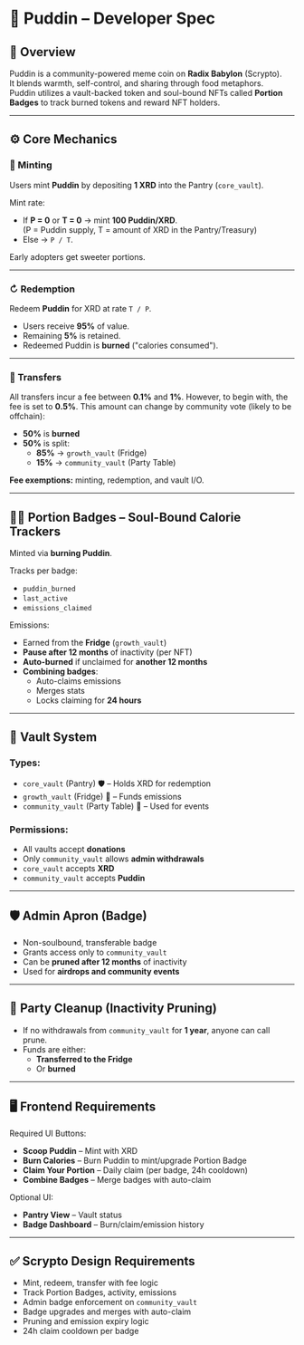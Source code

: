 # 🍮 Puddin – Developer Spec

## 🧠 Overview
Puddin is a community-powered meme coin on **Radix Babylon** (Scrypto).  
It blends warmth, self-control, and sharing through food metaphors.  
Puddin utilizes a vault-backed token and soul-bound NFTs called **Portion Badges** to track burned tokens and reward NFT holders.

---

## ⚙ Core Mechanics

### 🧹 Minting
Users mint **Puddin** by depositing **1 XRD** into the Pantry (`core_vault`).

Mint rate:
- If **P = 0** or **T = 0** → mint **100 Puddin/XRD**.  
  (P = Puddin supply, T = amount of XRD in the Pantry/Treasury)
- Else → `P / T`.

Early adopters get sweeter portions.

---

### ↻ Redemption
Redeem **Puddin** for XRD at rate `T / P`.

- Users receive **95%** of value.
- Remaining **5%** is retained.
- Redeemed Puddin is **burned** ("calories consumed").

---

### 💸 Transfers
All transfers incur a fee between **0.1%** and **1%**. However, to begin with, the fee is set to **0.5%**. This amount can change by community vote (likely to be offchain):
- **50%** is **burned**
- **50%** is split:
  - **85%** → `growth_vault` (Fridge)
  - **15%** → `community_vault` (Party Table)

**Fee exemptions:** minting, redemption, and vault I/O.

---

## 🧏‍♀️ Portion Badges – Soul-Bound Calorie Trackers

Minted via **burning Puddin**.

Tracks per badge:
- `puddin_burned`
- `last_active`
- `emissions_claimed`

Emissions:
- Earned from the **Fridge** (`growth_vault`)
- **Pause after 12 months** of inactivity (per NFT)
- **Auto-burned** if unclaimed for **another 12 months**
- **Combining badges**:
  - Auto-claims emissions
  - Merges stats
  - Locks claiming for **24 hours**

---

## 🏦 Vault System

### Types:
- `core_vault` (Pantry) 🛡 – Holds XRD for redemption
- `growth_vault` (Fridge) 🌊 – Funds emissions
- `community_vault` (Party Table) 🎉 – Used for events

### Permissions:
- All vaults accept **donations**
- Only `community_vault` allows **admin withdrawals**
- `core_vault` accepts **XRD**
- `community_vault` accepts **Puddin**

---

## 🛡 Admin Apron (Badge)
- Non-soulbound, transferable badge
- Grants access only to `community_vault`
- Can be **pruned after 12 months** of inactivity
- Used for **airdrops and community events**

---

## 🧹 Party Cleanup (Inactivity Pruning)
- If no withdrawals from `community_vault` for **1 year**, anyone can call prune.
- Funds are either:
  - **Transferred to the Fridge**
  - Or **burned**

---

## 🖥 Frontend Requirements

Required UI Buttons:
- **Scoop Puddin** – Mint with XRD
- **Burn Calories** – Burn Puddin to mint/upgrade Portion Badge
- **Claim Your Portion** – Daily claim (per badge, 24h cooldown)
- **Combine Badges** – Merge badges with auto-claim

Optional UI:
- **Pantry View** – Vault status
- **Badge Dashboard** – Burn/claim/emission history

---

## ✅ Scrypto Design Requirements

- Mint, redeem, transfer with fee logic
- Track Portion Badges, activity, emissions
- Admin badge enforcement on `community_vault`
- Badge upgrades and merges with auto-claim
- Pruning and emission expiry logic
- 24h claim cooldown per badge
